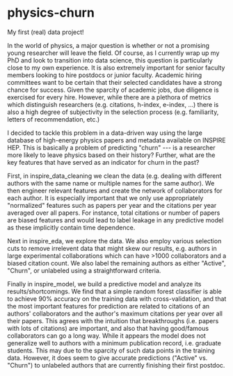# physics-churn

My first (real) data project! 

In the world of physics, a major question is whether or not a promising young researcher will leave the field. 
Of course, as I currently wrap up my PhD and look to transition into data science, this question is particularly close to my own experience. 
It is also extremely important for senior faculty members looking to hire postdocs or junior faculty. 
Academic hiring committees want to be certain that their selected candidates have a strong chance for success. 
Given the sparcity of academic jobs, due diligence is exercised for every hire. 
However, while there are a plethora of metrics which distinguish researchers (e.g. citations, h-index, e-index, ...) there is also a high degree of subjectivity in the selection process (e.g. familiarity, letters of recommendation, etc.)

I decided to tackle this problem in a data-driven way using the large database of high-energy physics papers and metadata available on INSPIRE HEP. 
This is basically a problem of predicting "churn" --- is a researcher more likely to leave physics based on their history? 
Further, what are the key features that have served as an indicator for churn in the past?

First, in inspire_data_cleaning we clean the data (e.g. dealing with different authors with the same name or multiple names for the same author). 
We then engineer relevant features and create the network of collaborators for each author. 
It is especially important that we only use appropriately "normalized" features such as papers per year and the citations per year averaged over all papers. 
For instance, total citations or number of papers are biased features and would lead to label leakage in any predictive model as these implicitly contain time dependence. 

Next in inspire_eda, we explore the data. 
We also employ various selection cuts to remove irrelevent data that might skew our results, e.g. authors in large experimental collaborations which can have >1000 collaborators and a biased citation count. 
We also label the remaining authors as either "Active", "Churn", or unlabeled using a straightforward criteria. 

Finally in inspire_model, we build a predictive model and analyze its results/shortcomings.
We find that a simple random forest classifier is able to achieve 90% accuracy on the training data with cross-validation, and that the most important features for prediction are related to citations of an authors' collaborators and the author's maximum citations per year over all their papers. 
This agrees with the intuition that breakthroughs (i.e. papers with lots of citations) are important, and also that having good/famous collaborators can go a long way. 
While it appears the model does not generalize well to authors with a minimum publication record, i.e. graduate students. This may due to the sparcity of such data points in the training data. 
However, it does seem to give accurate predictions ("Active" vs. "Churn") to unlabeled authors that are currently finishing their first postdoc.

